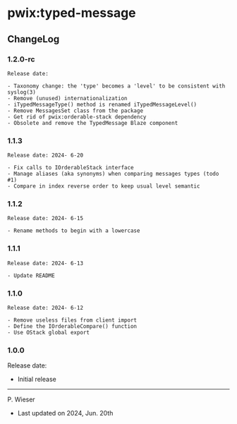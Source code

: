 # pwix:typed-message

## ChangeLog

### 1.2.0-rc

    Release date:

    - Taxonomy change: the 'type' becomes a 'level' to be consistent with syslog(3)
    - Remove (unused) internationalization
    - iTypedMessageType() method is renamed iTypedMessageLevel()
    - Remove MessagesSet class from the package
    - Get rid of pwix:orderable-stack dependency
    - Obsolete and remove the TypedMessage Blaze component

### 1.1.3

    Release date: 2024- 6-20

    - Fix calls to IOrderableStack interface
    - Manage aliases (aka synonyms) when comparing messages types (todo #1)
    - Compare in index reverse order to keep usual level semantic

### 1.1.2

    Release date: 2024- 6-15

    - Rename methods to begin with a lowercase

### 1.1.1

    Release date: 2024- 6-13

    - Update README

### 1.1.0

    Release date: 2024- 6-12

    - Remove useless files from client import
    - Define the IOrderableCompare() function
    - Use OStack global export

### 1.0.0

Release date:

- Initial release

---
P. Wieser
- Last updated on 2024, Jun. 20th
